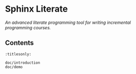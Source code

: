 Sphinx Literate
===============

*An advanced literate programming tool for writing incremental programming courses.*

Contents
--------

```{toctree}
:titlesonly:

doc/introduction
doc/demo
```
